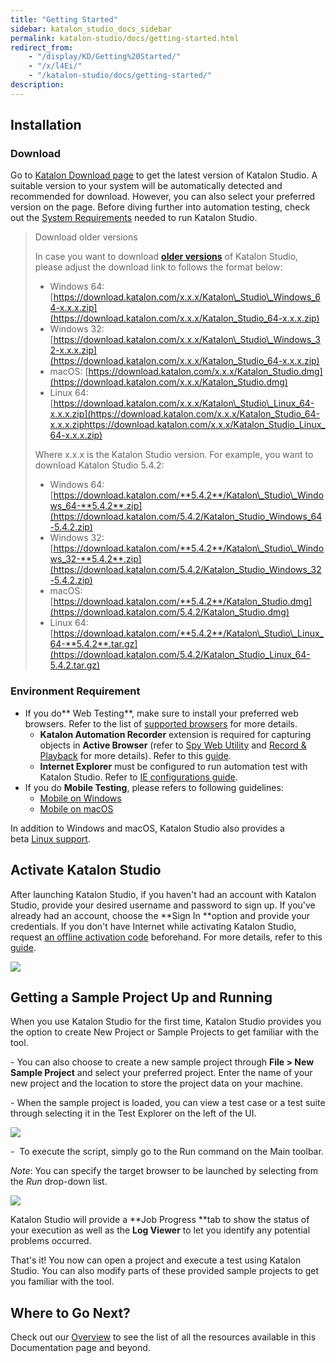 ```yaml
---
title: "Getting Started" 
sidebar: katalon_studio_docs_sidebar
permalink: katalon-studio/docs/getting-started.html 
redirect_from:
    - "/display/KD/Getting%20Started/"
    - "/x/l4Ei/"
    - "/katalon-studio/docs/getting-started/"
description: 
---
```

Installation
------------

### Download 

Go to [Katalon Download page](https://www.katalon.com/download/) to get the latest version of Katalon Studio. A suitable version to your system will be automatically detected and recommended for download. However, you can also select your preferred version on the page. Before diving further into automation testing, check out the [System Requirements](/display/KD/System+Requirements) needed to run Katalon Studio. 

> Download older versions
> 
> In case you want to download **[older versions](/display/KD/Release+Notes)** of Katalon Studio, please adjust the download link to follows the format below:
> 
> *   Windows 64: [https://download.katalon.com/x.x.x/Katalon\_Studio\_Windows_64-x.x.x.zip](https://download.katalon.com/x.x.x/Katalon_Studio_64-x.x.x.zip)
> *   Windows 32: [https://download.katalon.com/x.x.x/Katalon\_Studio\_Windows_32-x.x.x.zip](https://download.katalon.com/x.x.x/Katalon_Studio_64-x.x.x.zip)
> *   macOS: [https://download.katalon.com/x.x.x/Katalon_Studio.dmg](https://download.katalon.com/x.x.x/Katalon_Studio.dmg)
> *   Linux 64: [https://download.katalon.com/x.x.x/Katalon\_Studio\_Linux_64-x.x.x.zip](https://download.katalon.com/x.x.x/Katalon_Studio_64-x.x.x.ziphttps://download.katalon.com/x.x.x/Katalon_Studio_Linux_64-x.x.x.zip)
> 
> Where x.x.x is the Katalon Studio version. For example, you want to download Katalon Studio 5.4.2:
> 
> *   Windows 64: [https://download.katalon.com/**5.4.2**/Katalon\_Studio\_Windows_64-**5.4.2**.zip](https://download.katalon.com/5.4.2/Katalon_Studio_Windows_64-5.4.2.zip)
> *   Windows 32: [https://download.katalon.com/**5.4.2**/Katalon\_Studio\_Windows_32-**5.4.2**.zip](https://download.katalon.com/5.4.2/Katalon_Studio_Windows_32-5.4.2.zip)
> *   macOS: [https://download.katalon.com/**5.4.2**/Katalon_Studio.dmg](https://download.katalon.com/5.4.2/Katalon_Studio.dmg)
> *   Linux 64: [https://download.katalon.com/**5.4.2**/Katalon\_Studio\_Linux_64-**5.4.2**.tar.gz](https://download.katalon.com/5.4.2/Katalon_Studio_Linux_64-5.4.2.tar.gz)

### Environment Requirement

*   If you do** Web Testing**, make sure to install your preferred web browsers. Refer to the list of [supported browsers](/display/KD/Supported+Environments) for more details.
    *   **Katalon Automation Recorder** extension is required for capturing objects in **Active Browser** (refer to [Spy Web Utility](/x/5BZO#SpyWebUtility(sinceversion5.0.0)-CaptureobjectsusingWebObjectSpy) and [Record & Playback](/display/KD/Record+Web+Utility) for more details). Refer to this [guide](/x/JYgw).
    *   **Internet Explorer** must be configured to run automation test with Katalon Studio. Refer to [IE configurations guide](/x/iwEo). 
*   If you do **Mobile Testing**, please refers to following guidelines:
    *   [Mobile on Windows](/display/KD/Mobile+on+Windows)
    *   [Mobile on macOS](/display/KD/Mobile+on+macOS)

In addition to Windows and macOS, Katalon Studio also provides a beta [Linux support](/display/KD/Linux+Support).

Activate Katalon Studio
-----------------------

After launching Katalon Studio, if you haven't had an account with Katalon Studio, provide your desired username and password to sign up. If you've already had an account, choose the **Sign In **option and provide your credentials. If you don't have Internet while activating Katalon Studio, request [an offline activation code](https://www.katalon.com/activation/) beforehand. For more details, refer to this [guide](/x/ERLR).

![](../../images/katalon-studio/docs/getting-started/image2018-8-30-143A133A37.png)

Getting a Sample Project Up and Running
---------------------------------------

When you use Katalon Studio for the first time, Katalon Studio provides you the option to create New Project or Sample Projects to get familiar with the tool.

\- You can also choose to create a new sample project through **File > New Sample Project** and select your preferred project. Enter the name of your new project and the location to store the project data on your machine.

\- When the sample project is loaded, you can view a test case or a test suite through selecting it in the Test Explorer on the left of the UI.

![](../../images/katalon-studio/docs/getting-started/Screen-Shot-2018-09-06-at-2.32.06-PM.png)

\-  To execute the script, simply go to the Run command on the Main toolbar.

_Note_: You can specify the target browser to be launched by selecting from the _Run_ drop-down list.

![](../../images/katalon-studio/docs/getting-started/Screen-Shot-2018-09-06-at-2.33.04-PM.png)

Katalon Studio will provide a **Job Progress **tab to show the status of your execution as well as the **Log Viewer** to let you identify any potential problems occurred.

That's it! You now can open a project and execute a test using Katalon Studio. You can also modify parts of these provided sample projects to get you familiar with the tool.

Where to Go Next?
-----------------

Check out our [Overview](/display/KD/Overview) to see the list of all the resources available in this Documentation page and beyond.